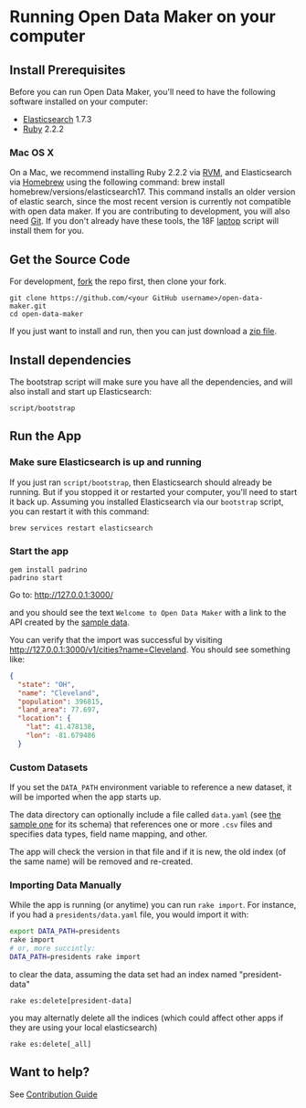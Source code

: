 # Running Open Data Maker on your computer

## Install Prerequisites

Before you can run Open Data Maker, you'll need to have the following software
installed on your computer:
* [Elasticsearch] 1.7.3
* [Ruby] 2.2.2

### Mac OS X

On a Mac, we recommend installing Ruby 2.2.2 via [RVM], and Elasticsearch via
[Homebrew] using the following command: brew install homebrew/versions/elasticsearch17. This command installs an older version of elastic search, since the most recent version is currently not compatible with open data maker. If you are contributing to development, you will also need [Git].
If you don't already have these tools, the 18F [laptop] script will install
them for you.

## Get the Source Code

For development, [fork](http://help.github.com/fork-a-repo/) the repo
first, then clone your fork.

```
git clone https://github.com/<your GitHub username>/open-data-maker.git
cd open-data-maker
```

If you just want to install and run, then you can just download a
[zip file](https://github.com/18F/open-data-maker/archive/master.zip).

## Install dependencies
The bootstrap script will make sure you have all the dependencies, and will
also install and start up Elasticsearch:

```
script/bootstrap
```

## Run the App

### Make sure Elasticsearch is up and running
If you just ran `script/bootstrap`, then Elasticsearch should already be
running. But if you stopped it or restarted your computer, you'll need to
start it back up. Assuming you installed Elasticsearch via our `bootstrap`
script, you can restart it with this command:

```brew services restart elasticsearch```

### Start the app
```
gem install padrino
padrino start
```
Go to: http://127.0.0.1:3000/

and you should see the text `Welcome to Open Data Maker` with a link to
the API created by the [sample data](sample-data).  

You can verify that the import was successful by visiting
http://127.0.0.1:3000/v1/cities?name=Cleveland. You should see something like:

```json
{
  "state": "OH",
  "name": "Cleveland",
  "population": 396815,
  "land_area": 77.697,
  "location": {
    "lat": 41.478138,
    "lon": -81.679486
  }
```

### Custom Datasets

If you set the `DATA_PATH` environment variable to reference a new dataset,
it will be imported when the app starts up.  

The data directory can optionally include a file called `data.yaml` (see [the sample one](sample-data/data.yaml) for its schema) that references one or more `.csv` files and specifies data types,
field name mapping, and other.

The app will check the version
in that file and if it is new, the old index (of the same name) will be
removed and re-created.

### Importing Data Manually

While the app is running (or anytime) you can run `rake import`. For instance, if you had a `presidents/data.yaml` file, you would import
it with:

```sh
export DATA_PATH=presidents
rake import
# or, more succintly:
DATA_PATH=presidents rake import
```

to clear the data, assuming the data set  had an index named "president-data"

```
rake es:delete[president-data]
```

you may alternatly delete all the indices (which could affect other apps if
they are using your local elasticsearch)

```
rake es:delete[_all]
```

## Want to help?

See [Contribution Guide](CONTRIBUTING.md)

[Elasticsearch]: https://www.elastic.co/products/elasticsearch
[Homebrew]: http://brew.sh/
[RVM]: https://github.com/wayneeseguin/rvm
[rbenv]: https://github.com/sstephenson/rbenv
[Ruby]: https://www.ruby-lang.org/en/
[Git]: https://git-scm.com/
[laptop]: https://github.com/18F/laptop
